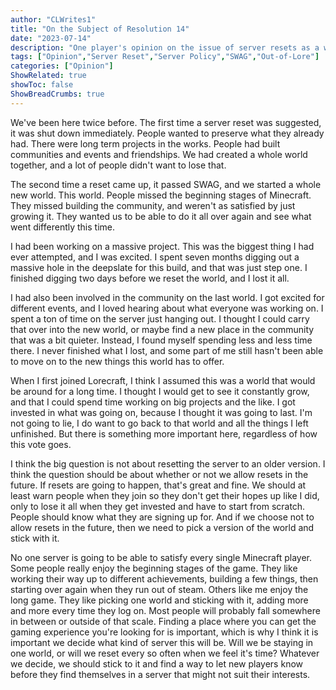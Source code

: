 ```yaml
---
author: "CLWrites1"
title: "On the Subject of Resolution 14"
date: "2023-07-14"
description: "One player's opinion on the issue of server resets as a whole."
tags: ["Opinion","Server Reset","Server Policy","SWAG","Out-of-Lore"]
categories: ["Opinion"]
ShowRelated: true
showToc: false
ShowBreadCrumbs: true
---
```


We've been here twice before. The first time a server reset was suggested, it was shut down immediately. People wanted to preserve what they already had. There were long term projects in the works. People had built communities and events and friendships. We had created a whole world together, and a lot of people didn't want to lose that.

The second time a reset came up, it passed SWAG, and we started a whole new world. This world. People missed the beginning stages of Minecraft. They missed building the community, and weren't as satisfied by just growing it. They wanted us to be able to do it all over again and see what went differently this time. 

I had been working on a massive project. This was the biggest thing I had ever attempted, and I was excited. I spent seven months digging out a massive hole in the deepslate for this build, and that was just step one. I finished digging two days before we reset the world, and I lost it all. 

I had also been involved in the community on the last world. I got excited for different events, and I loved hearing about what everyone was working on. I spent a ton of time on the server just hanging out. I thought I could carry that over into the new world, or maybe find a new place in the community that was a bit quieter. Instead, I found myself spending less and less time there. I never finished what I lost, and some part of me still hasn't been able to move on to the new things this world has to offer. 

When I first joined Lorecraft, I think I assumed this was a world that would be around for a long time. I thought I would get to see it constantly grow, and that I could spend time working on big projects and the like. I got invested in what was going on, because I thought it was going to last. I'm not going to lie, I do want to go back to that world and all the things I left unfinished. But there is something more important here, regardless of how this vote goes. 

I think the big question is not about resetting the server to an older version. I think the question should be about whether or not we allow resets in the future. If resets are going to happen, that's great and fine. We should at least warn people when they join so they don't get their hopes up like I did, only to lose it all when they get invested and have to start from scratch. People should know what they are signing up for. And if we choose not to allow resets in the future, then we need to pick a version of the world and stick with it.

No one server is going to be able to satisfy every single Minecraft player. Some people really enjoy the beginning stages of the game. They like working their way up to different achievements, building a few things, then starting over again when they run out of steam. Others like me enjoy the long game. They like picking one world and sticking with it, adding more and more every time they log on. Most people will probably fall somewhere in between or outside of that scale. Finding a place where you can get the gaming experience you're looking for is important, which is why I think it is important we decide what kind of server this will be. Will we be staying in one world, or will we reset every so often when we feel it's time? Whatever we decide, we should stick to it and find a way to let new players know before they find themselves in a server that might not suit their interests.